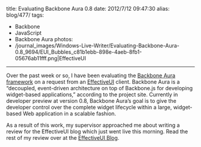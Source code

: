 title: Evaluating Backbone Aura 0.8
date: 2012/7/12 09:47:30
alias: blog/477/
tags:
- Backbone
- JavaScript
- Backbone Aura
photos:
- /journal_images/Windows-Live-Writer/Evaluating-Backbone-Aura-0.8_9694/EUI_Bubbles_c81b1ebb-898e-4aeb-8fb1-05676ab11fff.png|EffectiveUI
---
Over the past week or so, I have been evaluating the [Backbone Aura framework](http://addyosmani.github.com/backbone-aura/) on a request from an [EffectiveUI](http://www.effectiveui.com) client. Backbone Aura is a “decoupled, event-driven architecture on top of Backbone.js for developing widget-based applications,” according to the project site. Currently in developer preview at version 0.8, Backbone Aura’s goal is to give the developer control over the complete widget lifecycle within a large, widget-based Web application in a scalable fashion.

As a result of this work, my supervisor approached me about writing a review for the EffectiveUI blog which just went live this morning. Read the rest of my review over at the [EffectiveUI Blog](http://blog.effectiveui.com/?p=8702).